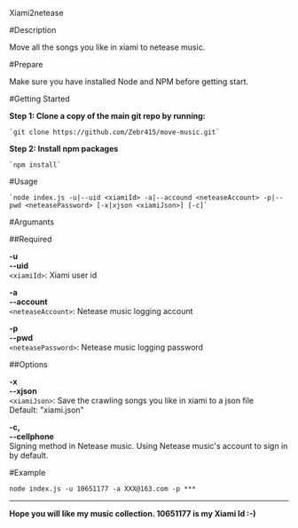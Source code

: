 Xiami2netease

#Description

Move all the songs you like in xiami to netease music.

#Prepare

Make sure you have installed Node and NPM before getting start.

#Getting Started

**Step 1: Clone a copy of the main git repo by running:**

	`git clone https://github.com/Zebr415/move-music.git`
	
**Step 2: Install npm packages**

	`npm install`

#Usage

	`node index.js -u|--uid <xiamiId> -a|--accound <neteaseAccount> -p|--pwd <neteasePassword> [-x|xjson <xiamiJson>] [-c]`

#Argumants

##Required

**-u**<br/>
**--uid**<br/>
	`<xiamiId>`: Xiami user id

**-a**<br/>
**--account**<br/>
	`<neteaseAccount>`: Netease music logging account 

**-p**<br/>
**--pwd**<br/>
	`<neteasePassword>`: Netease music logging password

##Options

**-x**<br/>
**--xjson**<br/>
	`<xiamiJson>`: Save the crawling songs you like in xiami to a json file<br/>
	Default: "xiami.json"
	
**-c,**<br/>
**--cellphone**<br/>
	Signing method in Netease music. Using Netease music's account to sign in by default.

#Example

	node index.js -u 10651177 -a XXX@163.com -p ***
****	
**Hope you will like my music collection. 10651177 is my Xiami Id :-)**